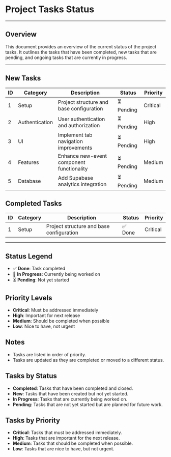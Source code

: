 # Project Tasks Status

******

## Overview
This document provides an overview of the current status of the project tasks. It outlines the tasks that have been completed, new tasks that are pending, and ongoing tasks that are currently in progress.

******

## New Tasks

| ID  | Category     | Description                               | Status  | Priority |
| --- | ------------ | ----------------------------------------- | ------- | -------- |
| 1   | Setup        | Project structure and base configuration  | ⏳ Pending | Critical |
| 2   | Authentication | User authentication and authorization     | ⏳ Pending | High     |
| 3   | UI           | Implement tab navigation improvements     | ⏳ Pending | High     |
| 4   | Features     | Enhance new-event component functionality | ⏳ Pending | Medium   |
| 5   | Database     | Add Supabase analytics integration        | ⏳ Pending | Medium   |

## Completed Tasks

| ID  | Category     | Description                               | Status  | Priority |
| --- | ------------ | ----------------------------------------- | ------- | -------- |
| 1   | Setup        | Project structure and base configuration  | ✅ Done | Critical |

***

## Status Legend

- ✅ **Done**: Task completed
- 🔄 **In Progress**: Currently being worked on
- ⏳ **Pending**: Not yet started

## Priority Levels

- **Critical**: Must be addressed immediately
- **High**: Important for next release
- **Medium**: Should be completed when possible
- **Low**: Nice to have, not urgent

## Notes

- Tasks are listed in order of priority.
- Tasks are updated as they are completed or moved to a different status.

## Tasks by Status

- **Completed**: Tasks that have been completed and closed.
- **New**: Tasks that have been created but not yet started.
- **In Progress**: Tasks that are currently being worked on.
- **Pending**: Tasks that are not yet started but are planned for future work.

## Tasks by Priority

- **Critical**: Tasks that must be addressed immediately.
- **High**: Tasks that are important for the next release.
- **Medium**: Tasks that should be completed when possible.
- **Low**: Tasks that are nice to have, but not urgent.

